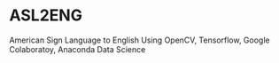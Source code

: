 # ASL2ENG
American Sign Language to English Using OpenCV, Tensorflow, Google Colaboratoy, Anaconda Data Science
